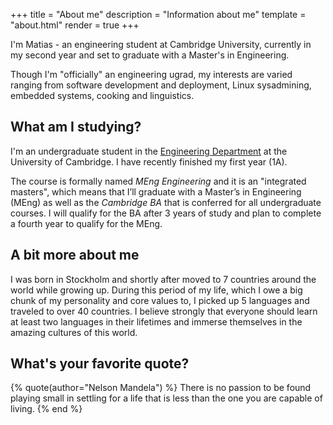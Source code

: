 +++
title = "About me"
description = "Information about me"
template = "about.html"
render = true
+++

I'm Matias - an engineering student at Cambridge University, currently in my second year and set to graduate with a Master's in Engineering.

Though I'm "officially" an engineering ugrad, my interests are varied ranging from software development and deployment, Linux sysadmining, embedded systems, cooking and linguistics.

## What am I studying?

I'm an undergraduate student in the [Engineering Department](http://www.eng.cam.ac.uk/) at the University of Cambridge. I have recently finished my first year (1A).

The course is formally named *MEng Engineering* and it is an "integrated masters", which means that I’ll graduate with a Master’s in Engineering (MEng) as well as the *Cambridge BA* that is conferred for all undergraduate courses. I will qualify for the BA after 3 years of study and plan to complete a fourth year to qualify for the MEng.

## A bit more about me

I was born in Stockholm and shortly after moved to 7 countries around the world while growing up. During this period of my life, which I owe a big chunk of my personality and core values to, I picked up 5 languages and traveled to over 40 countries. I believe strongly that everyone should learn at least two languages in their lifetimes and immerse themselves in the amazing cultures of this world.

## What's your favorite quote?

{% quote(author="Nelson Mandela") %}
There is no passion to be found playing small in settling for a life that is less than the one you are capable of living.
{% end %}